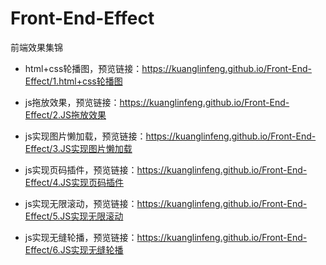 # Front-End-Effect
前端效果集锦
- html+css轮播图，预览链接：https://kuanglinfeng.github.io/Front-End-Effect/1.html+css轮播图

- js拖放效果，预览链接：https://kuanglinfeng.github.io/Front-End-Effect/2.JS拖放效果

- js实现图片懒加载，预览链接：https://kuanglinfeng.github.io/Front-End-Effect/3.JS实现图片懒加载

- js实现页码插件，预览链接：https://kuanglinfeng.github.io/Front-End-Effect/4.JS实现页码插件

- js实现无限滚动，预览链接：https://kuanglinfeng.github.io/Front-End-Effect/5.JS实现无限滚动

- js实现无缝轮播，预览链接：https://kuanglinfeng.github.io/Front-End-Effect/6.JS实现无缝轮播

